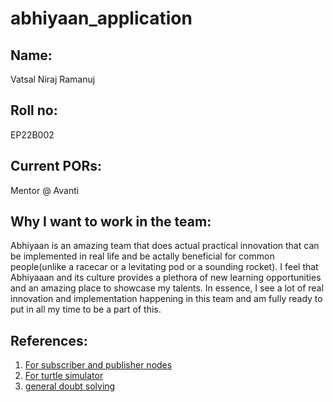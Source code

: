 # abhiyaan_application

## Name:
Vatsal Niraj Ramanuj

## Roll no:
EP22B002

## Current PORs:
Mentor @ Avanti

## Why I want to work in the team:
Abhiyaan is an amazing team that does actual practical innovation that can be implemented in real life and be actally beneficial for common people(unlike a racecar or a levitating pod or a sounding rocket). I feel that Abhiyaaan and its culture provides a plethora of new learning opportunities and an amazing place to showcase my talents. In essence, I see a lot of real innovation and implementation happening in this team and am fully ready to put in all my time to be a part of this.

## References:
1. [For subscriber and publisher nodes](https://www.youtube.com/watch?v=Qk4vLFhvfbI&list=PLLSegLrePWgIbIrA4iehUQ-impvIXdd9Q)
2. [For turtle simulator](http://wiki.ros.org/turtlesim/Tutorials/Go%20to%20Goal)
3. [general doubt solving](https://stackoverflow.com/)
